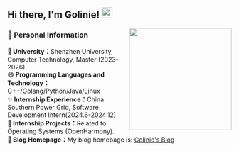 


<h2> Hi there, I'm Golinie! <img src="https://github.githubassets.com/images/mona-whisper.gif" height="24" /></h2>
<img align='right' src="https://media.giphy.com/media/836HiJc7pgzy8iNXCn/giphy.gif" width="230" />
<p><h3>🤔 Personal Information</h3>
👋<strong> University：</strong>Shenzhen University, Computer Technology, Master (2023-2026).<br />
😄<strong> Programming Languages and Technology：</strong>C++/Golang/Python/Java/Linux <br />
✨<strong> Internship Experience：</strong>China Southern Power Grid, Software Development Intern(2024.6-2024.12)<br />
🔭<strong> Internship Projects：</strong>Related to Operating Systems (OpenHarmony).<br />
💬<strong> Blog Homepage：</strong>My blog homepage is: <a href="https://blog.csdn.net/theaipower?spm=1001.2101.3001.5343">Golinie's Blog</a></p>

<!--
**Golinie/Golinie** is a ✨ _special_ ✨ repository because its `README.md` (this file) appears on your GitHub profile.

Here are some ideas to get you started:

- 🔭 I’m currently working on ...
- 🌱 I’m currently learning ...
- 👯 I’m looking to collaborate on ...
- 🤔 I’m looking for help with ...
- 💬 Ask me about ...
- 📫 How to reach me: ...
- 😄 Pronouns: ...
- ⚡ Fun fact: ...
-->
